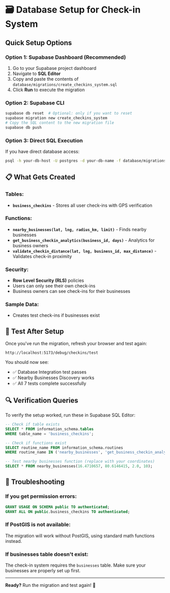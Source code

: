 # 🗃️ Database Setup for Check-in System

## Quick Setup Options

### Option 1: Supabase Dashboard (Recommended)
1. Go to your Supabase project dashboard
2. Navigate to **SQL Editor** 
3. Copy and paste the contents of `database/migrations/create_checkins_system.sql`
4. Click **Run** to execute the migration

### Option 2: Supabase CLI
```bash
supabase db reset  # Optional: only if you want to reset
supabase migration new create_checkins_system
# Copy the SQL content to the new migration file
supabase db push
```

### Option 3: Direct SQL Execution
If you have direct database access:
```bash
psql -h your-db-host -U postgres -d your-db-name -f database/migrations/create_checkins_system.sql
```

## 📋 What Gets Created

### Tables:
- **`business_checkins`** - Stores all user check-ins with GPS verification

### Functions:
- **`nearby_businesses(lat, lng, radius_km, limit)`** - Finds nearby businesses
- **`get_business_checkin_analytics(business_id, days)`** - Analytics for business owners  
- **`validate_checkin_distance(lat, lng, business_id, max_distance)`** - Validates check-in proximity

### Security:
- **Row Level Security (RLS)** policies
- Users can only see their own check-ins
- Business owners can see check-ins for their businesses

### Sample Data:
- Creates test check-ins if businesses exist

## 🧪 Test After Setup

Once you've run the migration, refresh your browser and test again:

```
http://localhost:5173/debug/checkins/test
```

You should now see:
- ✅ Database Integration test passes
- ✅ Nearby Businesses Discovery works
- ✅ All 7 tests complete successfully

## 🔍 Verification Queries

To verify the setup worked, run these in Supabase SQL Editor:

```sql
-- Check if table exists
SELECT * FROM information_schema.tables 
WHERE table_name = 'business_checkins';

-- Check if functions exist
SELECT routine_name FROM information_schema.routines 
WHERE routine_name IN ('nearby_businesses', 'get_business_checkin_analytics');

-- Test nearby businesses function (replace with your coordinates)
SELECT * FROM nearby_businesses(16.4710657, 80.6146415, 2.0, 10);
```

## 🚨 Troubleshooting

### If you get permission errors:
```sql
GRANT USAGE ON SCHEMA public TO authenticated;
GRANT ALL ON public.business_checkins TO authenticated;
```

### If PostGIS is not available:
The migration will work without PostGIS, using standard math functions instead.

### If businesses table doesn't exist:
The check-in system requires the `businesses` table. Make sure your businesses are properly set up first.

---

**Ready?** Run the migration and test again! 🚀